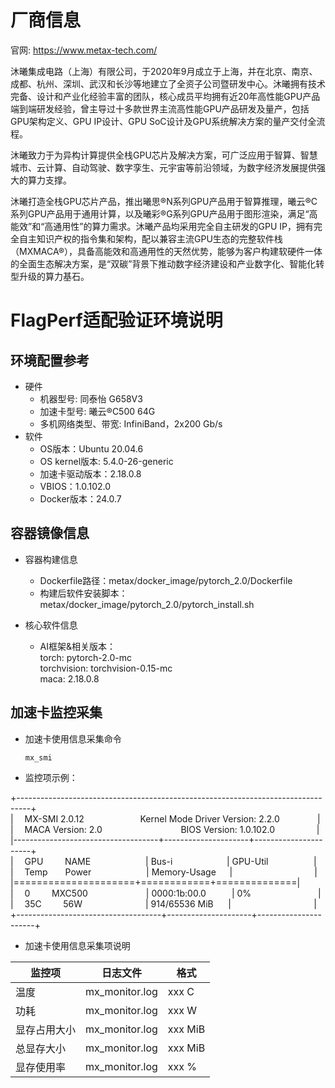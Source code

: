 # 厂商信息

官网: https://www.metax-tech.com/

沐曦集成电路（上海）有限公司，于2020年9月成立于上海，并在北京、南京、成都、杭州、深圳、武汉和长沙等地建立了全资子公司暨研发中心。沐曦拥有技术完备、设计和产业化经验丰富的团队，核心成员平均拥有近20年高性能GPU产品端到端研发经验，曾主导过十多款世界主流高性能GPU产品研发及量产，包括GPU架构定义、GPU IP设计、GPU SoC设计及GPU系统解决方案的量产交付全流程。

沐曦致力于为异构计算提供全栈GPU芯片及解决方案，可广泛应用于智算、智慧城市、云计算、自动驾驶、数字孪生、元宇宙等前沿领域，为数字经济发展提供强大的算力支撑。

沐曦打造全栈GPU芯片产品，推出曦思®N系列GPU产品用于智算推理，曦云®C系列GPU产品用于通用计算，以及曦彩®G系列GPU产品用于图形渲染，满足“高能效”和“高通用性”的算力需求。沐曦产品均采用完全自主研发的GPU IP，拥有完全自主知识产权的指令集和架构，配以兼容主流GPU生态的完整软件栈（MXMACA®），具备高能效和高通用性的天然优势，能够为客户构建软硬件一体的全面生态解决方案，是“双碳”背景下推动数字经济建设和产业数字化、智能化转型升级的算力基石。



# FlagPerf适配验证环境说明
## 环境配置参考
- 硬件
  - 机器型号: 同泰怡 G658V3
  - 加速卡型号: 曦云®C500 64G  
  - 多机网络类型、带宽: InfiniBand，2x200 Gb/s
- 软件
  - OS版本：Ubuntu 20.04.6
  - OS kernel版本: 5.4.0-26-generic
  - 加速卡驱动版本：2.18.0.8
  - VBIOS：1.0.102.0
  - Docker版本：24.0.7


## 容器镜像信息
- 容器构建信息
  - Dockerfile路径：metax/docker_image/pytorch_2.0/Dockerfile
  - 构建后软件安装脚本：metax/docker_image/pytorch_2.0/pytorch_install.sh

- 核心软件信息 
  - AI框架&相关版本：  
    torch: pytorch-2.0-mc  
    torchvision: torchvision-0.15-mc  
    maca: 2.18.0.8  


## 加速卡监控采集
- 加速卡使用信息采集命令

  ```shell 
  mx_smi
  ```
- 监控项示例：

+---------------------------------------------------------------------------------+  
|&emsp; MX-SMI 2.0.12&emsp; &emsp; &emsp; &emsp; &emsp; Kernel Mode Driver Version: 2.2.0&emsp; &emsp; &emsp; &thinsp; |  
|&emsp;  MACA Version: 2.0&emsp; &emsp; &emsp; &emsp; &emsp; &emsp; &emsp;  BIOS Version: 1.0.102.0&emsp; &emsp; &emsp; &thinsp; &thinsp; |  
|------------------------------------+---------------------+----------------------+  
|&emsp; GPU&emsp;&emsp;&thinsp; NAME &emsp;&emsp;&emsp;&emsp;&emsp;&emsp;| Bus-i&emsp;&emsp;&emsp;&emsp;&emsp;&emsp;&thinsp;| GPU-Util&emsp;&emsp;&emsp;&emsp;&emsp;&thinsp;|  
|&emsp; Temp&emsp;&emsp;Power &emsp;&emsp;&emsp;&emsp;&emsp;&emsp;| Memory-Usage&emsp;&thinsp;&thinsp;&thinsp;|&emsp;&emsp;&emsp;&emsp;&emsp;&emsp;&emsp;&emsp;&emsp;&thinsp;&thinsp;|  
|=====================+============+==============|  
| &emsp;0&emsp;&emsp;&thinsp; MXC500   &emsp;&emsp;&thinsp;&emsp;&emsp;&thinsp;&emsp;&emsp;| 0000:1b:00.0 &emsp;&emsp;&thinsp;&thinsp; | 0%&emsp;&emsp;&thinsp;&emsp;&thinsp;&thinsp;&emsp;&thinsp;&thinsp;&emsp;&thinsp;&thinsp;&emsp;&thinsp;&thinsp;|  
| &emsp;35C &emsp;&emsp;&thinsp;56W &emsp;&emsp;&thinsp;&emsp;&emsp;&emsp;&emsp; &thinsp; | 914/65536 MiB &thinsp; &thinsp; &thinsp;    | &emsp;&emsp;&thinsp;  &emsp;&emsp;&thinsp;&thinsp;&emsp;&thinsp;&thinsp;&emsp;&emsp;&emsp;|  
+------------------------------------+---------------------+----------------------+  


- 加速卡使用信息采集项说明

|监控项| 日志文件 | 格式 |
|---|---|---|
|温度| mx_monitor.log | xxx C |
|功耗 |mx_monitor.log | xxx W |
|显存占用大小 |mx_monitor.log |xxx MiB |
|总显存大小 |mx_monitor.log |xxx MiB |
|显存使用率 |mx_monitor.log |xxx % |



